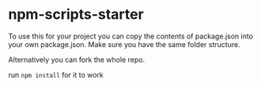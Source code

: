 # npm-scripts-starter



To use this for your project you can copy the contents of package.json into your own package.json. Make sure you have the same folder structure.

Alternatively you can fork the whole repo.

run `npm install` for it to work
